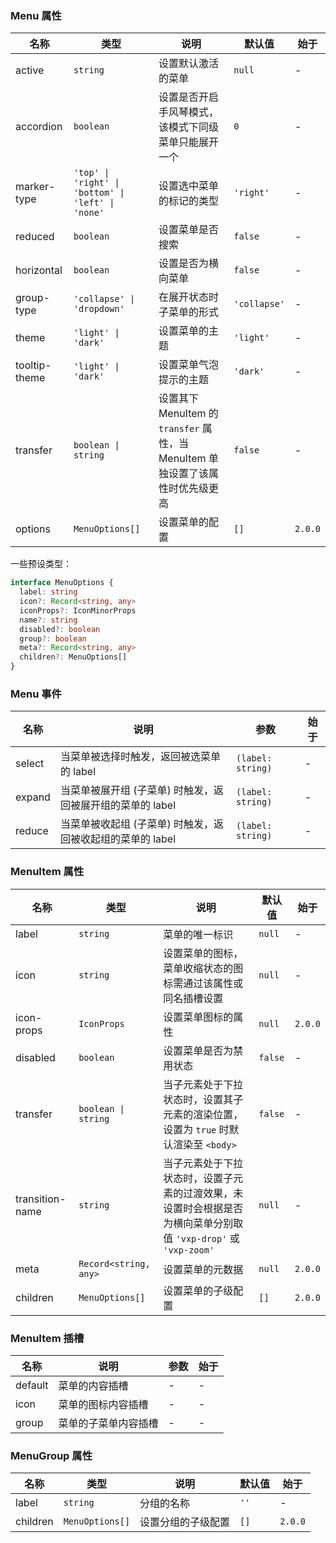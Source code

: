 ### Menu 属性

| 名称          | 类型                                               | 说明                                                                           | 默认值       | 始于    |
| ------------- | -------------------------------------------------- | ------------------------------------------------------------------------------ | ------------ | ------- |
| active        | `string`                                           | 设置默认激活的菜单                                                             | `null`       | -       |
| accordion     | `boolean`                                          | 设置是否开启手风琴模式，该模式下同级菜单只能展开一个                           | `0`          | -       |
| marker-type   | `'top' \| 'right' \| 'bottom' \| 'left' \| 'none'` | 设置选中菜单的标记的类型                                                       | `'right'`    | -       |
| reduced       | `boolean`                                          | 设置菜单是否搜索                                                               | `false`      | -       |
| horizontal    | `boolean`                                          | 设置是否为横向菜单                                                             | `false`      | -       |
| group-type    | `'collapse' \| 'dropdown'`                         | 在展开状态时子菜单的形式                                                       | `'collapse'` | -       |
| theme         | `'light' \| 'dark'`                                | 设置菜单的主题                                                                 | `'light'`    | -       |
| tooltip-theme | `'light' \| 'dark'`                                | 设置菜单气泡提示的主题                                                         | `'dark'`     | -       |
| transfer      | `boolean \| string`                                | 设置其下 MenuItem 的 `transfer` 属性，当 MenuItem 单独设置了该属性时优先级更高 | `false`      | -       |
| options       | `MenuOptions[]`                                    | 设置菜单的配置                                                                 | `[]`         | `2.0.0` |

一些预设类型：

```ts
interface MenuOptions {
  label: string
  icon?: Record<string, any>
  iconProps?: IconMinorProps
  name?: string
  disabled?: boolean
  group?: boolean
  meta?: Record<string, any>
  children?: MenuOptions[]
}
```

### Menu 事件

| 名称   | 说明                                                       | 参数              | 始于 |
| ------ | ---------------------------------------------------------- | ----------------- | ---- |
| select | 当菜单被选择时触发，返回被选菜单的 label                   | `(label: string)` | -    |
| expand | 当菜单被展开组 (子菜单) 时触发，返回被展开组的菜单的 label | `(label: string)` | -    |
| reduce | 当菜单被收起组 (子菜单) 时触发，返回被收起组的菜单的 label | `(label: string)` | -    |

### MenuItem 属性

| 名称            | 类型                  | 说明                                                                                                            | 默认值  | 始于    |
| --------------- | --------------------- | --------------------------------------------------------------------------------------------------------------- | ------- | ------- |
| label           | `string`              | 菜单的唯一标识                                                                                                  | `null`  | -       |
| icon            | `string`              | 设置菜单的图标，菜单收缩状态的图标需通过该属性或同名插槽设置                                                    | `null`  | -       |
| icon-props      | `IconProps`           | 设置菜单图标的属性                                                                                              | `null`  | `2.0.0` |
| disabled        | `boolean`             | 设置菜单是否为禁用状态                                                                                          | `false` | -       |
| transfer        | `boolean \| string`   | 当子元素处于下拉状态时，设置其子元素的渲染位置，设置为 `true` 时默认渲染至 `<body>`                             | `false` | -       |
| transition-name | `string`              | 当子元素处于下拉状态时，设置子元素的过渡效果，未设置时会根据是否为横向菜单分别取值 `'vxp-drop'` 或 `'vxp-zoom'` | `null`  | -       |
| meta            | `Record<string, any>` | 设置菜单的元数据                                                                                                | `null`  | `2.0.0` |
| children        | `MenuOptions[]`       | 设置菜单的子级配置                                                                                              | `[]`    | `2.0.0` |

### MenuItem 插槽

| 名称    | 说明                 | 参数 | 始于 |
| ------- | -------------------- | ---- | ---- |
| default | 菜单的内容插槽       | -    | -    |
| icon    | 菜单的图标内容插槽   | -    | -    |
| group   | 菜单的子菜单内容插槽 | -    | -    |

### MenuGroup 属性

| 名称     | 类型            | 说明               | 默认值 | 始于    |
| -------- | --------------- | ------------------ | ------ | ------- |
| label    | `string`        | 分组的名称         | `''`   | -       |
| children | `MenuOptions[]` | 设置分组的子级配置 | `[]`   | `2.0.0` |
